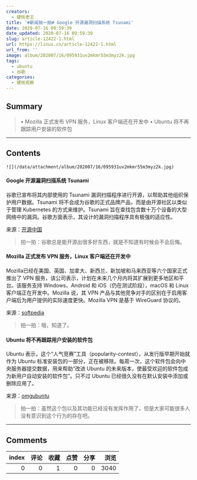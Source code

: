 ```yaml
---
creators:
  - 硬核老王
title: '#新闻拍一拍# Google 开源漏洞扫描系统 Tsunami'
date: 2020-07-16 09:59:39
date_updated: 2020-07-16 09:59:39
slug: article-12422-1.html
url: https://linux.cn/article-12422-1.html
url_from: ''
image: album/202007/16/095931uv2mkmr55m3myz2k.jpg
tags:
  - ubuntu
  - 谷歌
categories:
  - 硬核观察
---
```


## Summary

> • Mozilla 正式发布 VPN 服务，Linux 客户端还在开发中 • Ubuntu 将不再跟踪用户安装的软件包

***

<!-- more -->

## Contents

`![](/data/attachment/album/202007/16/095931uv2mkmr55m3myz2k.jpg)`

#### Google 开源漏洞扫描系统 Tsunami

谷歌已宣布将其内部使用的 Tsunami 漏洞扫描程序进行开源，以帮助其他组织保护用户数据。Tsunami 将不会成为谷歌的正式品牌产品，而是由开源社区以类似于管理 Kubernetes 的方式来维护。Tsunami 旨在查找包含数十万个设备的大型网络中的漏洞。谷歌方面表示，其设计的漏洞扫描程序具有极强的适应性。

来源：[开源中国](https://www.oschina.net/news/117224/google-open-sources-tsunami)

> 
> 拍一拍：谷歌总是能开源出很多好东西，就是不知道有时候会不会后悔。
> 
> 
> 

#### Mozilla 正式发布 VPN 服务，Linux 客户端还在开发中

Mozilla已经在美国、英国、加拿大、新西兰、新加坡和马来西亚等六个国家正式推出了 VPN 服务，该公司表示，计划在未来几个月内将其扩展到更多地区和平台。该服务支持 Windows、Android 和 iOS（仍在测试阶段），macOS 和 Linux 客户端正在开发中。Mozilla 说，其 VPN 产品与其他竞争对手的区别在于启用客户端后为用户提供的实际速度更快。Mozilla VPN 是基于 WireGuard 协议的。

来源：[softpedia](https://news.softpedia.com/news/mozilla-officially-launches-vpn-service-linux-version-coming-too-530542.shtml)

> 
> 拍一拍：哦，知道了。
> 
> 
> 

#### Ubuntu 将不再跟踪用户安装的软件包

Ubuntu 表示，这个“人气竞赛”工具（popularity-contest），从发行版早期开始就作为 Ubuntu 标准安装包的一部分，正在被移除。每周一次，这个软件包会向中央服务器提交数据，用来帮助“改进 Ubuntu 的未来版本，使最受欢迎的软件包成为新用户自动安装的软件包”。只不过 Ubuntu 已经很久没有在默认安装中添加或删除应用了。

来源：[omgubuntu](https://www.omgubuntu.co.uk/2020/07/ubuntu-popularity-contest-removed)

> 
> 拍一拍：虽然这个包以及其功能已经没有发挥作用了，但是大家可能很多人没有意识到这个行为的存在吧。
> 
> 
>

***

## Comments


|   index |   评论 |   收藏 |   点赞 |   分享 |   浏览 |
|--------:|-------:|-------:|-------:|-------:|-------:|
|       0 |      0 |      1 |      0 |      0 |   3040 |
